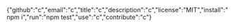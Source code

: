 {"github":"c","email":"c","title":"c","description":"c","license":"MIT","install":"npm i","run":"npm test","use":"c","contribute":"c"}